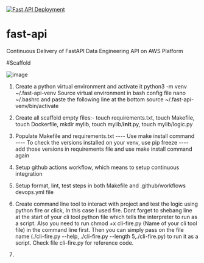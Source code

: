 [![Fast API Deployment](https://github.com/akshayghime/fast-api/actions/workflows/devops.yml/badge.svg)](https://github.com/akshayghime/fast-api/actions/workflows/devops.yml)


# fast-api
Continuous Delivery of FastAPI Data Engineering API on AWS Platform

#Scaffold

![image](https://github.com/user-attachments/assets/289c1a70-2b29-448d-9b98-f38ee1b58184)

1. Create a python virtual environment and activate it
    python3 -m venv ~/.fast-api-venv
    Source virtual environment in bash config file
    nano ~/.bashrc
    and paste the following line at the bottom
    source ~/.fast-api-venv/bin/activate
2. Create all scaffold empty files:-
    touch requirements.txt,
    touch Makefile,
    touch Dockerfile,
    mkdir mylib,
    touch mylib/__init__.py,
    touch mylib/logic.py
3. Populate Makefile and requirements.txt
---- Use make install command
---- To check the versions installed on your venv, use pip freeze
---- add those versions in requirements file and use make install command again

4. Setup github actions workflow, which means to setup continuous integration

5. Setup format, lint, test steps in both Makefile and .github/workflows devops.yml file

6. Create command line tool to interact with project and test the logic using python fire or click, In this case I used fire. Dont forget to shebang line at the start of your cli tool python file which tells the interpreter to run as a script. Also you need to run chmod +x cli-fire.py (Name of your cli tool file) in the command line first. Then you can simply pass on the file name (./cli-fire.py --help, ./cli-fire.py --length 5,./cli-fire.py) to run it as a script. Check file cli-fire.py for reference code.

7. 